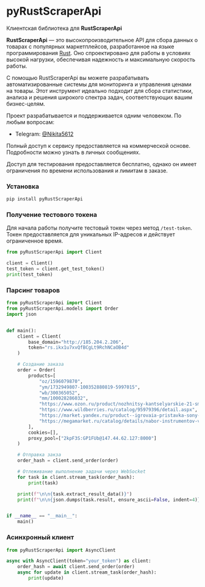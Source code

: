 # pyRustScraperApi

Клиентская библиотека для **RustScraperApi**

**RustScraperApi** — это высокопроизводительное API для сбора данных о товарах с популярных маркетплейсов, разработанное на языке программирования [Rust](https://ru.wikipedia.org/wiki/Rust_(%D1%8F%D0%B7%D1%8B%D0%BA_%D0%BF%D1%80%D0%BE%D0%B3%D1%80%D0%B0%D0%BC%D0%BC%D0%B8%D1%80%D0%BE%D0%B2%D0%B0%D0%BD%D0%B8%D1%8F)). Оно спроектировано для работы в условиях высокой нагрузки, обеспечивая надежность и максимальную скорость работы.

С помощью RustScraperApi вы можете разрабатывать автоматизированные системы для мониторинга и управления ценами на товары. Этот инструмент идеально подходит для сбора статистики, анализа и решения широкого спектра задач, соответствующих вашим бизнес-целям.

Проект разрабатывается и поддерживается одним человеком.
По любым вопросам:

- Telegram: [@Nikita5612](https://t.me/Nikita5612)

Полный доступ к сервису предоставляется на коммерческой основе. Подробности можно узнать в личных сообщениях.

Доступ для тестирования предоставляется бесплатно, однако он имеет ограничения по времени использования и лимитам в заказе.

### Установка

```bash
pip install pyRustScraperApi
```

### Получение тестового токена

Для начала работы получите тестовый токен через метод `/test-token`. Токен предоставляется для уникальных IP-адресов и действует ограниченное время.

```python
from pyRustScraperApi import Client

client = Client()
test_token = client.get_test_token()
print(test_token)
```

### Парсинг товаров

```python
from pyRustScraperApi import Client
from pyRustScraperApi.models import Order
import json


def main():
    client = Client(
        base_domain="http://185.204.2.206",
        token="rs.ikx1u7xvQfBCgLt9RchNCaOB4d"
    )

    # Создание заказа
    order = Order(
		products=[
			"oz/1596079870",
			"ym/1732949807-100352880819-5997015",
			"wb/300365052",
			"mm/100028286032",
			"https://www.ozon.ru/product/nozhnitsy-kantselyarskie-21-sm-calligrata-nerzhaveyushchaya-stal-plastik-173091046/",
			"https://www.wildberries.ru/catalog/95979396/detail.aspx",
			"https://market.yandex.ru/product--igrovaia-pristavka-sony-playstation-5-slim-digital-edition-bez-diskovoda-1000-gb-ssd-2-geimpada-bez-igr-belyi/925519649?sku=103706885579&uniqueId=162025048",
			"https://megamarket.ru/catalog/details/nabor-instrumentov-v-keyse-108-predmetov-100065768905/"
		],
		cookies=[],
		proxy_pool=["2kpF3S:GP1FUb@147.44.62.127:8000"]
	)

    # Отправка закза
    order_hash = client.send_order(order)

    # Отлеживание выполнение задачи через WebSocket
    for task in client.stream_task(order_hash):
        print(task)

    print(f"\n\n{task.extract_result_data()}")
    print(f"\n\n{json.dumps(task.result, ensure_ascii=False, indent=4)}")


if __name__ == "__main__":
    main()
```

### Асинхронный клиент

```python
from pyRustScraperApi import AsyncClient

async with AsyncClient(token="your_token") as client:
    order_hash = await client.send_order(order)
    async for update in client.stream_task(order_hash):
        print(update)
```
